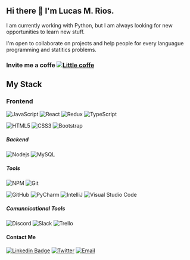 ## Hi there 👋 I'm Lucas M. Rios.

I am currently working with Python, but I am always looking for new opportunities to learn new stuff.

I'm open to collaborate on projects and help people for every languague programming and statitics problems.

### Invite me a coffe [![Little coffe](https://cdn.cafecito.app/imgs/cafecito_logo.svg)](https://cafecito.app/xlmriosx)


## My Stack

### Frontend
![JavaScript](https://img.shields.io/badge/JavaScript-FFC300?style=for-the-badge&logo=JavaScript&logoColor=white)
![React](https://img.shields.io/badge/-React-black?style=for-the-badge&logo=react)
![Redux](https://img.shields.io/badge/-Redux-311C87?style=for-the-badge&logo=redux)
![TypeScript](https://img.shields.io/badge/-TypeScript-007ACC?style=for-the-badge&logo=typescript&logoColor=white)

![HTML5](https://img.shields.io/badge/-HTML5-E34F26?style=for-the-badge&logo=html5&logoColor=white)
![CSS3](https://img.shields.io/badge/-CSS3-1572B6?style=for-the-badge&logo=css3)
![Bootstrap](https://img.shields.io/badge/-Bootstrap-563D7C?style=for-the-badge&logo=bootstrap)

##### Backend

![Nodejs](https://img.shields.io/badge/-Nodejs-black?style=for-the-badge&logo=Node.js)
![MySQL](https://img.shields.io/badge/-MySQL-black?style=for-the-badge&logo=mysql&logoColor=orange)

<!--##### **Deployment**
![Heroku](https://img.shields.io/badge/-Heroku-430098?style=for-the-badge&logo=heroku)
![Vercel](https://img.shields.io/badge/-Vercel-black?style=for-the-badge&logo=vercel&logoColor=white)-->

##### Tools
![NPM](https://img.shields.io/badge/-NPM-CB3837?style=for-the-badge&logo=npm)
![Git](https://img.shields.io/badge/Git-F05032?style=for-the-badge&logo=Git&logoColor=white)
<!--[GitLab](https://img.shields.io/badge/-GitLab-FCA121?style=for-the-badge&logo=gitlab)-->
![GitHub](https://img.shields.io/badge/-GitHub-181717?style=for-the-badge&logo=github)
![PyCharm](https://img.shields.io/badge/PyCharm-66CDAA?style=for-the-badge&logo=PyCharm&logoColor=white)
![IntelliJ](https://img.shields.io/badge/IntelliJ-8A2BE2?style=for-the-badge&logo=IntelliJ&logoColor=white)
![Visual Studio Code](https://img.shields.io/badge/Visual_Studio_Code-007ACC?style=for-the-badge&logo=Visual-Studio-Code&logoColor=white)

##### Comunnicational Tools
![Discord](https://img.shields.io/badge/Discord-B0C4DE?style=for-the-badge&logo=Discord&logoColor=white)
![Slack](https://img.shields.io/badge/-Slack-3f0f91?style=for-the-badge&logo=slack&logoColor=white)
![Trello](https://img.shields.io/badge/-Trello-1572B6?style=for-the-badge&logo=trello&logoColor=white)

#### Contact Me

[![Linkedin Badge](https://img.shields.io/badge/-LinkedIn-blue?style=for-the-badge&logo=Linkedin&logoColor=white&link=https://www.linkedin.com/in/alexislazzuri/)](https://www.linkedin.com/in/alexislazzuri/)
[![Twitter](https://img.shields.io/badge/@alezzuri-1DA1F2?style=for-the-badge&logo=twitter&logoColor=white)](https://twitter.com/alezzuri) 
[![Email](https://img.shields.io/badge/alexislazzuri@gmail.com-D14836?style=for-the-badge&logo=gmail&logoColor=white)](mailto:alexislazzuri@gmail.com)

<!--
#### Projects I have been working on
- [Ingagedin](https://www.ingagedin.com/)
- [IwanaCash](https://iwanacash.com/)



#### My Recent Repositories

- [Rewards Store](https://github.com/alazzuri/reward-store) :gift:
- [NewsRoom](https://github.com/alazzuri/newsRoom) :newspaper:
- [HotelScanner](https://github.com/alazzuri/hotelScanner) 🏨 


#### Posts and others

- [Why React Native is so loveable and why you should learn it](https://nextdots.com/blog/why-react-native-is-so-loveable-and-why-you-should-learn-it)
- [Why e2e tests are so important](https://blog.nextdots.com/2020/07/22/e2e-testing/)
- [Let's talk about state](https://collectednotes.com/alazzuri/let-s-talk-about-state)
- [React: Components and props](https://collectednotes.com/alazzuri/react-components-and-props)
- [The begining of my journey as a developer](https://collectednotes.com/alazzuri/the-beginning-of-my-journey-as-a-developer)
- [Hello World 👋](https://medium.com/comunidad-ac%C3%A1mica/hello-world-c64c8c3aacd1)










